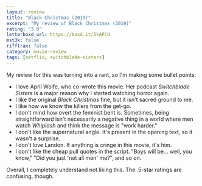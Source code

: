 ```yaml
---
layout: review
title: "Black Christmas (2019)"
excerpt: "My review of Black Christmas (2019)"
rating: "3.0"
letterboxd_url: https://boxd.it/5kAPCd
mst3k: false
rifftrax: false
category: movie-review
tags: [netflix, switchblade-sisters]
---
```


My review for this was turning into a rant, so I'm making some bullet points:

- I love April Wolfe, who co-wrote this movie. Her podcast <i>Switchblade Sisters</i> is a major reason why I started watching horror again.
- I like the original <i>Black Christmas</i> fine, but it isn't sacred ground to me.
- I like how we know the killers from the get-go.
- I don't mind how overt the feminist bent is. Sometimes, being straightforward isn't necessarily a negative thing in a world where men watch <i>Whiplash</i> and think the message is "work harder."
- I don't like the supernatural angle. It's present in the opening text, so it wasn't a surprise.
- I don't love Landon. If anything is cringe in this movie, it's him.
- I don't like the cheap pull quotes in the script. "Boys will be… well, you know," "Did you just 'not all men' me?", and so on.

Overall, I completely understand not liking this. The .5-star ratings are confusing, though.
